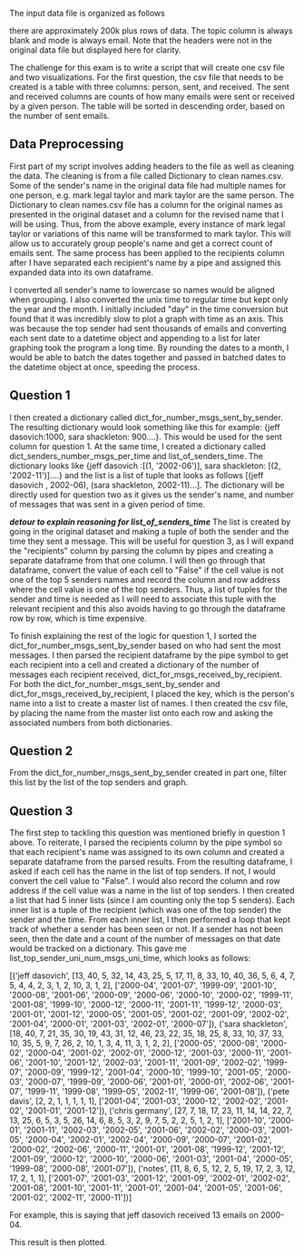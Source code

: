 The input data file is organized as follows



there are approximately 200k plus rows of data. The topic column is always blank and mode is always email. Note that the headers were not in
the original data file but displayed here for clarity. 

The challenge for this exam is to write a script that will create one csv file and two visualizations. For the first question, the csv file
that needs to be created is a table with three columns: person, sent, and received. The sent and received columns are counts of how many
emails were sent or received by a given person. The table will be sorted in descending order, based on the number of sent emails. 

## Data Preprocessing 
First part of my script involves adding headers to the file as well as cleaning the data. The cleaning is from a file called
Dictionary to clean names.csv. Some of the sender's name in the original data file had multiple names for one person, e.g.
mark legal taylor and mark taylor are the same person. The Dictionary to clean names.csv file has a column for the original names as presented
in the original dataset and a column for the revised name that I will be using. Thus, from the above example, every instance of 
mark legal taylor or variations of this name will be transformed to mark taylor. This will allow us to accurately group people's name and
get a correct count of emails sent. The same process has been applied to the recipients column after I have separated each recipient's name
by a pipe and assigned this expanded data into its own dataframe. 

I converted all sender's name to lowercase so names would be aligned when grouping. I also converted the unix time to regular time but kept
only the year and the month. I initially included "day" in the time conversion but found that it was incredibly slow to plot a graph with 
time as an axis. This was because the top sender had sent thousands of emails and converting each sent date to a datetime object and appending
to a list for later graphing took the program a long time. By rounding the dates to a month, I would be able to batch the dates together and
passed in batched dates to the datetime object at once, speeding the process. 

## Question 1
I then created a dictionary called dict_for_number_msgs_sent_by_sender. The resulting dictionary would look something like this for example:
{jeff dasovich:1000, sara shackleton: 900....}. This would be used for the sent column for question 1. At the same time, I created a dictionary
called dict_senders_number_msgs_per_time and list_of_senders_time. The dictionary looks like 
{jeff dasovich :[(1, '2002-06')], sara shackleton: [(2, '2002-11')]....} and the list is a list of tuple that looks as follows
[(jeff dasovich , 2002-06), (sara shackleton, 2002-11)...]. The dictionary will be directly used for question two as it gives us the sender's
name, and number of messages that was sent in a given period of time. 

***detour to explain reasoning for list_of_senders_time***
The list is created by going in the original dataset and making a tuple of both the sender and the time they sent a message. This will be useful for question 3, as I will expand the "recipients" column by parsing the
column by pipes and creating a separate dataframe from that one column. I will then go through that dataframe, convert the value of each cell to
"False" if the cell value is not one of the top 5 senders names and record the column and row address where the cell value is one of the
top senders. Thus, a list of tuples for the sender and time is needed as I will need to associate this tuple with the relevant recipient
and this also avoids having to go through the dataframe row by row, which is time expensive. 

To finish explaining the rest of the logic for question 1, I sorted the dict_for_number_msgs_sent_by_sender based on who had sent the most messages.
I then parsed the recipient dataframe by the pipe symbol to get each recipient into a cell and created a dictionary of the number of messages each recipient
received, dict_for_msgs_received_by_recipient. For both the dict_for_number_msgs_sent_by_sender and dict_for_msgs_received_by_recipient, I placed
the key, which is the person's name into a list to create a master list of names. I then created the csv file, by placing the name from the master
list onto each row and asking the associated numbers from both dictionaries. 

## Question 2
From the dict_for_number_msgs_sent_by_sender created in part one, filter this list by the list of the top senders and graph. 

## Question 3
The first step to tackling this question was mentioned briefly in question 1 above. To reiterate, I parsed the recipients column by the pipe
symbol so that each recipient's name was assigned to its own column and created a separate dataframe from the parsed results. From the resulting
dataframe, I asked if each cell has the name in the list of top senders. If not, I would convert the cell value to "False". I would also
record the column and row address if the cell value was a name in the list of top senders. I then created a list that had 5 inner lists (since
I am counting only the top 5 senders). Each inner list is a tuple of the recipient (which was one of the top sender) the sender and the time. 
From each inner list, I then performed a loop that kept track of whether a sender has been seen or not. If a sender has not been seen, 
then the date and a count of the number of messages on that date would be tracked on a dictionary. This gave me list_top_sender_uni_num_msgs_uni_time,
which looks as follows:

[('jeff dasovich', [13, 40, 5, 32, 14, 43, 25, 5, 17, 11, 8, 33, 10, 40, 36, 5, 6, 4, 7, 5, 4, 4, 2, 3, 1, 2, 10, 3, 1, 2], ['2000-04', '2001-07', '1999-09', '2001-10', '2000-08', '2001-06', '2000-09', '2000-06', '2000-10', '2000-02', '1999-11', '2001-08', '1999-10', '2000-12', '2000-11', '2001-11', '1999-12', '2000-03', '2001-01', '2001-12', '2000-05', '2001-05', '2001-02', '2001-09', '2002-02', '2001-04', '2000-01', '2001-03', '2002-01', '2000-07']), ('sara shackleton', [18, 40, 7, 21, 35, 30, 19, 43, 31, 12, 46, 23, 22, 35, 18, 25, 8, 33, 10, 37, 33, 10, 35, 5, 9, 7, 26, 2, 10, 1, 3, 4, 11, 3, 1, 2, 2], ['2000-05', '2000-08', '2000-02', '2000-04', '2001-02', '2002-01', '2000-12', '2001-03', '2000-11', '2001-06', '2001-10', '2001-12', '2002-03', '2001-11', '2001-09', '2002-02', '1999-07', '2000-09', '1999-12', '2001-04', '2000-10', '1999-10', '2001-05', '2000-03', '2000-07', '1999-09', '2000-06', '2001-01', '2000-01', '2002-06', '2001-07', '1999-11', '1999-08', '1999-05', '2002-11', '1999-06', '2001-08']), ('pete davis', [2, 2, 1, 1, 1, 1, 1], ['2001-04', '2001-03', '2000-12', '2002-02', '2001-02', '2001-01', '2001-12']), ('chris germany', [27, 7, 18, 17, 23, 11, 14, 14, 22, 7, 13, 25, 6, 5, 3, 5, 26, 14, 6, 8, 5, 3, 2, 9, 7, 5, 2, 2, 5, 1, 2, 1], ['2001-10', '2000-01', '2001-11', '2002-03', '2002-05', '2001-06', '2002-02', '2000-03', '2001-05', '2000-04', '2002-01', '2002-04', '2000-09', '2000-07', '2001-02', '2000-02', '2002-06', '2000-11', '2001-01', '2001-08', '1999-12', '2001-12', '2001-09', '2000-12', '2000-10', '2000-06', '2001-03', '2001-04', '2000-05', '1999-08', '2000-08', '2001-07']), ('notes', [11, 8, 6, 5, 12, 2, 5, 19, 17, 2, 3, 12, 17, 2, 1, 1], ['2001-07', '2001-03', '2001-12', '2001-09', '2002-01', '2002-02', '2001-08', '2001-10', '2001-11', '2001-01', '2001-04', '2001-05', '2001-06', '2001-02', '2002-11', '2000-11'])]
 
For example, this is saying that jeff dasovich received 13 emails on 2000-04. 

This result is then plotted. 
